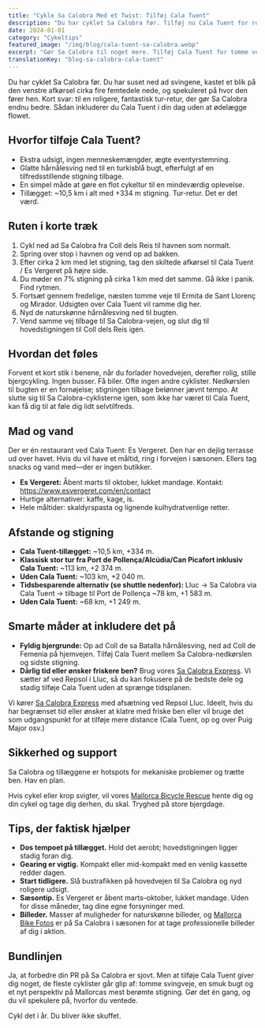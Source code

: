 ```yaml
---
title: "Cykle Sa Calobra Med et Twist: Tilføj Cala Tuent"
description: "Du har cyklet Sa Calobra før. Tilføj nu Cala Tuent for roligere veje, fantastisk udsigt og ægte eventyrstemning. Sådan gør du."
date: 2024-01-01
category: "Cykeltips"
featured_image: "/img/blog/cala-tuent-sa-calobra.webp"
excerpt: "Gør Sa Calobra til noget mere. Tilføj Cala Tuent for tomme veje, turkisblå bugter og et nyt perspektiv på Mallorcas mest berømte stigning."
translationKey: "blog-sa-calobra-cala-tuent"
---
```


Du har cyklet Sa Calobra før. Du har suset ned ad svingene, kastet et blik på den venstre afkørsel cirka fire femtedele nede, og spekuleret på hvor den fører hen. Kort svar: til en roligere, fantastisk tur-retur, der gør Sa Calobra endnu bedre. Sådan inkluderer du Cala Tuent i din dag uden at ødelægge flowet.

## Hvorfor tilføje Cala Tuent?

- Ekstra udsigt, ingen menneskemængder, ægte eventyrstemning.
- Glatte hårnålesving ned til en turkisblå bugt, efterfulgt af en tilfredsstillende stigning tilbage.
- En simpel måde at gøre en flot cykeltur til en mindeværdig oplevelse.
- Tillægget: ~10,5 km i alt med +334 m stigning. Tur-retur. Det er det værd.

## Ruten i korte træk

1. Cykl ned ad Sa Calobra fra Coll dels Reis til havnen som normalt.
2. Spring over stop i havnen og vend op ad bakken.
3. Efter cirka 2 km med let stigning, tag den skiltede afkørsel til Cala Tuent / Es Vergeret på højre side.
4. Du møder en 7% stigning på cirka 1 km med det samme. Gå ikke i panik. Find rytmen.
5. Fortsæt gennem fredelige, næsten tomme veje til Ermita de Sant Llorenç og Mirador. Udsigten over Cala Tuent vil ramme dig her.
6. Nyd de naturskønne hårnålesving ned til bugten.
7. Vend samme vej tilbage til Sa Calobra-vejen, og slut dig til hovedstigningen til Coll dels Reis igen.

## Hvordan det føles

Forvent et kort stik i benene, når du forlader hovedvejen, derefter rolig, stille bjergcykling. Ingen busser. Få biler. Ofte ingen andre cyklister. Nedkørslen til bugten er en fornøjelse; stigningen tilbage belønner jævnt tempo. At slutte sig til Sa Calobra-cyklisterne igen, som ikke har været til Cala Tuent, kan få dig til at føle dig lidt selvtilfreds.

## Mad og vand

Der er én restaurant ved Cala Tuent: Es Vergeret. Den har en dejlig terrasse ud over havet. Hvis du vil have et måltid, ring i forvejen i sæsonen. Ellers tag snacks og vand med—der er ingen butikker.

- **Es Vergeret:** Åbent marts til oktober, lukket mandage. Kontakt: <a href="https://www.esvergeret.com/en/contact" target="_blank">https://www.esvergeret.com/en/contact</a>
- Hurtige alternativer: kaffe, kage, is.
- Hele måltider: skaldyrspasta og lignende kulhydratvenlige retter.

## Afstande og stigning

- **Cala Tuent-tillægget:** ~10,5 km, +334 m.
- **Klassisk stor tur fra Port de Pollença/Alcúdia/Can Picafort inklusiv Cala Tuent:** ~113 km, +2 374 m.
- **Uden Cala Tuent:** ~103 km, +2 040 m.
- **Tidsbesparende alternativ (se shuttle nedenfor):** Lluc → Sa Calobra via Cala Tuent → tilbage til Port de Pollença ~78 km, +1 583 m.
- **Uden Cala Tuent:** ~68 km, +1 249 m.

## Smarte måder at inkludere det på

- **Fyldig bjergrunde:** Op ad Coll de sa Batalla hårnålesving, ned ad Coll de Femenia på hjemvejen. Tilføj Cala Tuent mellem Sa Calobra-nedkørslen og sidste stigning.
- **Dårlig tid eller ønsker friskere ben?** Brug vores <a href="https://mallorcacycleshuttle.company.site/products/Scheduled-Bike-Buses-c15728235" target="_blank">Sa Calobra Express</a>. Vi sætter af ved Repsol i Lluc, så du kan fokusere på de bedste dele og stadig tilføje Cala Tuent uden at sprænge tidsplanen.

Vi kører <a href="https://mallorcacycleshuttle.company.site/products/Scheduled-Bike-Buses-c15728235" target="_blank">Sa Calobra Express</a> med afsætning ved Repsol Lluc. Ideelt, hvis du har begrænset tid eller ønsker at klatre med friske ben eller vil bruge det som udgangspunkt for at tilføje mere distance (Cala Tuent, op og over Puig Major osv.)

## Sikkerhed og support

Sa Calobra og tillæggene er hotspots for mekaniske problemer og trætte ben. Hav en plan.

Hvis cykel eller krop svigter, vil vores <a href="https://mallorcacycleshuttle.company.site/products/Rescue-&-Recovery-c15728236" target="_blank">Mallorca Bicycle Rescue</a> hente dig og din cykel og tage dig derhen, du skal. Tryghed på store bjergdage.

## Tips, der faktisk hjælper

- **Dos tempoet på tillægget.** Hold det aerobt; hovedstigningen ligger stadig foran dig.
- **Gearing er vigtig.** Kompakt eller mid-kompakt med en venlig kassette redder dagen.
- **Start tidligere.** Slå bustrafikken på hovedvejen til Sa Calobra og nyd roligere udsigt.
- **Sæsontip.** Es Vergeret er åbent marts–oktober, lukket mandage. Uden for disse måneder, tag dine egne forsyninger med.
- **Billeder.** Masser af muligheder for naturskønne billeder, og <a href="https://www.mallorcacyclingphotos.com/" target="_blank">Mallorca Bike Fotos</a> er på Sa Calobra i sæsonen for at tage professionelle billeder af dig i aktion.

## Bundlinjen

Ja, at forbedre din PR på Sa Calobra er sjovt. Men at tilføje Cala Tuent giver dig noget, de fleste cyklister går glip af: tomme svingveje, en smuk bugt og et nyt perspektiv på Mallorcas mest berømte stigning. Gør det én gang, og du vil spekulere på, hvorfor du ventede.

Cykl det i år. Du bliver ikke skuffet.
